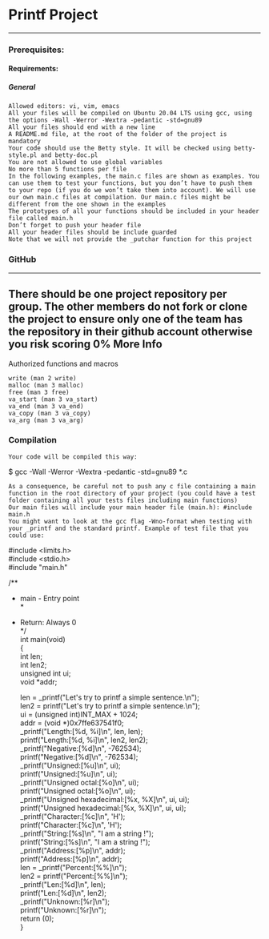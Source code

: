 # Printf Project
---
### Prerequisites:
#### Requirements:</br>
##### General

    Allowed editors: vi, vim, emacs
    All your files will be compiled on Ubuntu 20.04 LTS using gcc, using the options -Wall -Werror -Wextra -pedantic -std=gnu89
    All your files should end with a new line
    A README.md file, at the root of the folder of the project is mandatory
    Your code should use the Betty style. It will be checked using betty-style.pl and betty-doc.pl
    You are not allowed to use global variables
    No more than 5 functions per file
    In the following examples, the main.c files are shown as examples. You can use them to test your functions, but you don’t have to push them to your repo (if you do we won’t take them into account). We will use our own main.c files at compilation. Our main.c files might be different from the one shown in the examples
    The prototypes of all your functions should be included in your header file called main.h
    Don’t forget to push your header file
    All your header files should be include guarded
    Note that we will not provide the _putchar function for this project

### GitHub
----

There should be one project repository per group. The other members do not fork or clone the project to ensure only one of the team has the repository in their github account otherwise you risk scoring 0%
More Info
---
Authorized functions and macros

    write (man 2 write)
    malloc (man 3 malloc)
    free (man 3 free)
    va_start (man 3 va_start)
    va_end (man 3 va_end)
    va_copy (man 3 va_copy)
    va_arg (man 3 va_arg)

### Compilation

    Your code will be compiled this way:

$ gcc -Wall -Werror -Wextra -pedantic -std=gnu89 *.c

    As a consequence, be careful not to push any c file containing a main function in the root directory of your project (you could have a test folder containing all your tests files including main functions)
    Our main files will include your main header file (main.h): #include main.h
    You might want to look at the gcc flag -Wno-format when testing with your _printf and the standard printf. Example of test file that you could use:
    
    
#include <limits.h></br>
#include <stdio.h></br>
#include "main.h"</br>

/**</br>
 * main - Entry point</br>
 *</br>
 * Return: Always 0</br>
 */</br>
int main(void)</br>
{</br>
    int len;</br>
    int len2;</br>
    unsigned int ui;</br>
    void *addr;</br>

    len = _printf("Let's try to printf a simple sentence.\n");</br>
    len2 = printf("Let's try to printf a simple sentence.\n");</br>
    ui = (unsigned int)INT_MAX + 1024;</br>
    addr = (void *)0x7ffe637541f0;</br>
    _printf("Length:[%d, %i]\n", len, len);</br>
    printf("Length:[%d, %i]\n", len2, len2);</br>
    _printf("Negative:[%d]\n", -762534);</br>
    printf("Negative:[%d]\n", -762534);</br>
    _printf("Unsigned:[%u]\n", ui);</br>
    printf("Unsigned:[%u]\n", ui);</br>
    _printf("Unsigned octal:[%o]\n", ui);</br>
    printf("Unsigned octal:[%o]\n", ui);</br>
    _printf("Unsigned hexadecimal:[%x, %X]\n", ui, ui);</br>
    printf("Unsigned hexadecimal:[%x, %X]\n", ui, ui);</br>
    _printf("Character:[%c]\n", 'H');</br>
    printf("Character:[%c]\n", 'H');</br>
    _printf("String:[%s]\n", "I am a string !");</br>
    printf("String:[%s]\n", "I am a string !");</br>
    _printf("Address:[%p]\n", addr);</br>
    printf("Address:[%p]\n", addr);</br>
    len = _printf("Percent:[%%]\n");</br>
    len2 = printf("Percent:[%%]\n");</br>
    _printf("Len:[%d]\n", len);</br>
    printf("Len:[%d]\n", len2);</br>
    _printf("Unknown:[%r]\n");</br>
    printf("Unknown:[%r]\n");</br>
    return (0);</br>
}</br>
